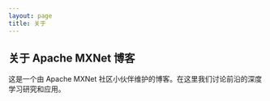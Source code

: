 ```yaml
---
layout: page
title: 关于
---
```


## 关于 Apache MXNet 博客

这是一个由 Apache MXNet 社区小伙伴维护的博客。在这里我们讨论前沿的深度学习研究和应用。


